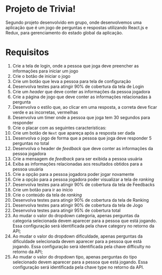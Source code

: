# Projeto de Trivia!

Segundo projeto desenvolvido em grupo, onde desenvolvemos uma aplicação que é um jogo de perguntas e respostas utilizando React.js e Redux, para gerenciamento do estado global da aplicação.


# Requisitos

1. Crie a tela de login, onde a pessoa que joga deve preencher as informações para iniciar um jogo
2. Crie o botão de iniciar o jogo
3. Crie um botão que leva a pessoa para tela de configuração
4. Desenvolva testes para atingir 90% de cobertura da tela de Login
5. Crie um _header_ que deve conter as informações da pessoa jogadora
6. Crie a página de jogo que deve conter as informações relacionadas à pergunta
7. Desenvolva o estilo que, ao clicar em uma resposta, a correta deve ficar verde e as incorretas, vermelhas
8. Desenvolva um timer onde a pessoa que joga tem 30 segundos para responder
9. Crie o placar com as seguintes características:
10. Crie um botão de `Next` que apareça após a resposta ser dada
11. Desenvolva o jogo de forma que a pessoa que joga deve responder 5 perguntas no total
12. Desenvolva o header de _feedback_ que deve conter as informações da pessoa jogadora
13. Crie a mensagem de _feedback_ para ser exibida a pessoa usuária
14. Exiba as informações relacionadas aos resultados obtidos para a pessoa usuária
15. Crie a opção para a pessoa jogadora poder jogar novamente
16. Crie a opção para a pessoa jogadora poder visualizar a tela de _ranking_
17. Desenvolva testes para atingir 90% de cobertura da tela de Feedbacks
18. Crie um botão para ir ao início
19. Crie o conteúdo da tela de _ranking_
20. Desenvolva testes para atingir 90% de cobertura da tela de Ranking
21. Desenvolva testes para atingir 90% de cobertura da tela de Jogo
22. Desenvolva testes para atingir 95% de cobertura total
23. Ao mudar o valor do dropdown categoria, apenas perguntas da categoria selecionada devem aparecer para a pessoa que está jogando. Essa configuração será identificada pela chave category no retorno da API;
24. Ao mudar o valor do dropdown dificuldade, apenas perguntas da dificuldade selecionada devem aparecer para a pessoa que está jogando. Essa configuração será identificada pela chave difficulty no retorno da API;
25. Ao mudar o valor do dropdown tipo, apenas perguntas do tipo selecionado devem aparecer para a pessoa que está jogando. Essa configuração será identificada pela chave type no retorno da API.
